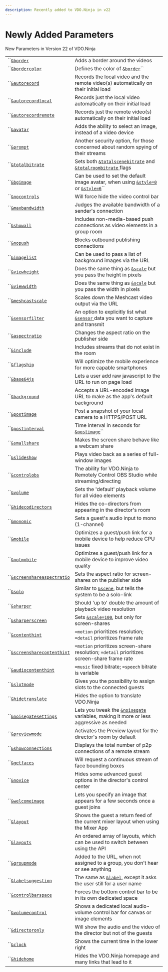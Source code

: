 ```yaml
---
description: Recently added to VDO.Ninja in v22
---
```


# Newly Added Parameters

New Parameters in Version 22 of VDO.Ninja

|                                                                                     |                                                                                                                                                                    |
| ----------------------------------------------------------------------------------- | ------------------------------------------------------------------------------------------------------------------------------------------------------------------ |
| ``[`&border`](../upcoming-parameters/and-border.md)                                 | Adds a border around the videos                                                                                                                                    |
| ``[`&bordercolor`](../upcoming-parameters/and-bordercolor.md)                       | Defines the color of [`&border`](../upcoming-parameters/and-border.md)``                                                                                           |
| ``[`&autorecord`](../upcoming-parameters/and-autorecord.md)                         | Records the local video and the remote video(s) automatically on their initial load                                                                                |
| ``[`&autorecordlocal`](../upcoming-parameters/and-autorecordlocal.md)               | Records just the local video automatically on their initial load                                                                                                   |
| ``[`&autorecordremote`](../upcoming-parameters/and-autorecordremote.md)             | Records just the remote video(s) automatically on their initial load                                                                                               |
| ``[`&avatar`](../upcoming-parameters/and-avatar.md)                                 | Adds the ability to select an image, instead of a video device                                                                                                     |
| ``[`&prompt`](../upcoming-parameters/and-prompt.md)                                 | Another security option, for those concerned about random spying of their streams                                                                                  |
| ``[`&totalbitrate`](../upcoming-parameters/and-totalbitrate.md)                     | Sets both [`&totalscenebitrate`](../../newly-added-parameters/and-maxtotalscenebitrate.md) and [`&totalroombitrate` ](../view-parameters/totalroombitrate.md)flags |
| ``[`&bgimage`](../upcoming-parameters/and-bgimage.md)                               | Can be used to set the default image avatar, when using [`&style=0` ](../design-parameters/style.md)or [`&style=6`](../design-parameters/style.md)``               |
| ``[`&nocontrols`](../upcoming-parameters/and-nocontrols.md)                         | Will force hide the video control bar                                                                                                                              |
| ``[`&maxbandwidth`](../upcoming-parameters/and-maxbandwidth.md)                     | Judges the available bandwidth of a sender's connection                                                                                                            |
| ``[`&showall`](../upcoming-parameters/and-showall.md)                               | Includes non-media-based push connections as video elements in a group room                                                                                        |
| ``[`&nopush`](../upcoming-parameters/and-nopush.md)                                 | Blocks outbound publishing connections                                                                                                                             |
| ``[`&imagelist`](../upcoming-parameters/and-imagelist.md)                           | Can be used to pass a list of background images via the URL                                                                                                        |
| ``[`&viewheight`](../upcoming-parameters/and-viewheight.md)                         | Does the same thing as [`&scale`](../view-parameters/scale.md) but you pass the height in pixels                                                                   |
| ``[`&viewwidth`](../upcoming-parameters/and-viewwidth.md)                           | Does the same thing as [`&scale`](../view-parameters/scale.md) but you pass the width in pixels                                                                    |
| ``[`&meshcastscale`](../meshcast-parameters/and-meshcastscale.md)                   | Scales down the Meshcast video output via the URL                                                                                                                  |
| ``[`&sensorfilter`](../upcoming-parameters/and-sensorfilter.md)                     | An option to explicitly list what [`&sensor` ](../../source-settings/sensor.md)data you want to capture and transmit                                               |
| ``[`&aspectratio`](../upcoming-parameters/and-aspectratio.md)                       | Changes the aspect ratio on the publisher side                                                                                                                     |
| ``[`&include`](../upcoming-parameters/and-include.md)                               | Includes streams that do not exist in the room                                                                                                                     |
| ``[`&flagship`](../mobile-parameters/and-flagship.md)                               | Will optimize the mobile experience for more capable smartphones                                                                                                   |
| ``[`&base64js`](../upcoming-parameters/and-base64js.md)                             | Lets a user add raw javascript to the URL to run on page load                                                                                                      |
| ``[`&background`](../upcoming-parameters/and-background.md)                         | Accepts a URL-encoded image URL to make as the app's default background                                                                                            |
| ``[`&postimage`](../upcoming-parameters/and-postimage.md)                           | Post a snapshot of your local camera to a HTTPS/POST URL                                                                                                           |
| ``[`&postinterval`](../upcoming-parameters/and-postinterval.md)                     | Time interval in seconds for [`&postimage`](../upcoming-parameters/and-postimage.md)``                                                                             |
| ``[`&smallshare`](../upcoming-parameters/and-smallshare.md)                         | Makes the screen share behave like a webcam share                                                                                                                  |
| ``[`&slideshow`](../upcoming-parameters/and-slideshow.md)                           | Plays video back as a series of full-window images                                                                                                                 |
| ``[`&controlobs`](../upcoming-parameters/and-obs.md)                                | The ability for VDO.Ninja to Remotely Control OBS Studio while streaming/directing                                                                                 |
| ``[`&volume`](../upcoming-parameters/and-volume.md)                                 | Sets the 'default' playback volume for all video elements                                                                                                          |
| ``[`&hidecodirectors`](../upcoming-parameters/and-hidecodirectors.md)               | Hides the co-directors from appearing in the director's room                                                                                                       |
| ``[`&monomic`](../upcoming-parameters/and-monomic.md)                               | Sets a guest's audio input to mono (1-channel)                                                                                                                     |
| ``[`&mobile`](../mobile-parameters/and-mobile.md)                                   | Optimizes a guest/push link for a mobile device to help reduce CPU issues                                                                                          |
| ``[`&notmobile`](../mobile-parameters/and-notmobile.md)                             | Optimizes a guest/push link for a mobile device to improve video quality                                                                                           |
| ``[`&screenshareaspectratio`](../upcoming-parameters/and-screenshareaspectratio.md) | Sets the aspect ratio for screen-shares on the publisher side                                                                                                      |
| ``[`&solo`](../upcoming-parameters/and-solo.md)                                     | Similar to [`&scene`](../view-parameters/scene.md), but tells the system to be a solo-link                                                                         |
| ``[`&sharper`](../upcoming-parameters/and-sharper.md)                               | Should 'up to' double the amount of playback video resolution                                                                                                      |
| ``[`&sharperscreen`](../upcoming-parameters/and-sharperscreen.md)                   | Sets [`&scale=100`](../view-parameters/scale.md), but only for screen-shares                                                                                       |
| ``[`&contenthint`](../upcoming-parameters/and-contenthint.md)                       | `=motion` prioritizes resolution; `=detail` prioritizes frame rate                                                                                                 |
| ``[`&screensharecontenthint`](../upcoming-parameters/and-screensharecontenthint.md) | `=motion` prioritizes screen-share resolution; `=detail` prioritizes screen-share frame rate                                                                       |
| ``[`&audiocontenthint`](../upcoming-parameters/and-audiocontenthint.md)             | `=music` fixed bitrate; `=speech` bitrate is variable                                                                                                              |
| ``[`&slotmode`](../upcoming-parameters/and-slotmode.md)                             | Gives you the possibility to assign slots to the connected guests                                                                                                  |
| ``[`&hidetranslate`](../upcoming-parameters/and-hidetranslate.md)                   | Hides the option to translate VDO.Ninja                                                                                                                            |
| ``[`&noisegatesettings`](../upcoming-parameters/and-noisegatesettings.md)           | Lets you tweak the [`&noisegate`](../../source-settings/noisegate.md) variables, making it more or less aggressive as needed                                       |
| ``[`&previewmode`](../upcoming-parameters/and-previewmode.md)                       | Activates the Preview layout for the director's room by default                                                                                                    |
| ``[`&showconnections`](../upcoming-parameters/and-showconnections.md)               | Displays the total number of p2p connections of a remote stream                                                                                                    |
| ``[`&getfaces`](../upcoming-parameters/and-getfaces.md)                             | Will request a continuous stream of face bounding boxes                                                                                                            |
| ``[`&novice`](../upcoming-parameters/and-novice.md)                                 | Hides some advanced guest options in the director's control center                                                                                                 |
| ``[`&welcomeimage`](../upcoming-parameters/and-welcomeimage.md)                     | Lets you specify an image that appears for a few seconds once a guest joins                                                                                        |
| ``[`&layout`](../upcoming-parameters/and-layout.md)                                 | Shows the guest a return feed of the current mixer layout when using the Mixer App                                                                                 |
| ``[`&layouts`](../upcoming-parameters/and-layouts.md)                               | An ordered array of layouts, which can be used to switch between using the API                                                                                     |
| ``[`&groupmode`](../upcoming-parameters/and-groupmode.md)                           | Added to the URL, when not assigned to a group, you don't hear or see anything                                                                                     |
| ``[`&labelsuggestion`](../upcoming-parameters/and-labelsuggestion.md)               | The same as [`&label`](../../general-settings/label.md), except it asks the user still for a user name                                                             |
| ``[`&controlbarspace`](../upcoming-parameters/and-controlbarspace.md)               | Forces the bottom control bar to be in its own dedicated space                                                                                                     |
| ``[`&volumecontrol`](../upcoming-parameters/and-volumecontrol.md)                   | Shows a dedicated local audio-volume control bar for canvas or image elements                                                                                      |
| ``[`&directoronly`](../upcoming-parameters/and-directoronly.md)                     | Will show the audio and the video of the director but not of the guests                                                                                            |
| ``[`&clock`](../upcoming-parameters/and-clock.md)                                   | Shows the current time in the lower right                                                                                                                          |
| ``[`&hidehome`](../upcoming-parameters/and-hidehome.md)                             | Hides the VDO.Ninja homepage and many links that lead to it                                                                                                        |
